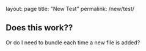 layout: page
title: "New Test"
permalink: /new/test/

## Does this work??

Or do I need to bundle each time a new file is added?
